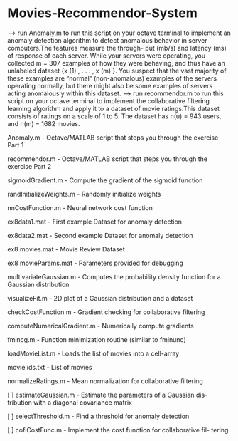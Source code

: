 # Movies-Recommendor-System
--> run Anomaly.m to run this script on your octave terminal to implement an anomaly detection algorithm to detect
anomalous behavior in server computers.The features measure the through- put (mb/s) and latency (ms) of response of each server. While your servers were operating, you collected m = 307 examples of how they were behaving, and thus have an unlabeled dataset {x (1) , . . . , x (m) }. You suspect that the vast majority of these examples are “normal” (non-anomalous) examples of the servers operating normally, but there might also be some examples of servers acting anomalously within this dataset.
--> run recommendor.m to run this script on your octave terminal to implement the collaborative filtering
learning algorithm and apply it to a dataset of movie ratings.This dataset consists of ratings on a scale of 1 to 5. The dataset has n(u) = 943 users, and n(m) = 1682 movies.


Anomaly.m - Octave/MATLAB script that steps you through the exercise Part 1

recommendor.m - Octave/MATLAB script that steps you through the exercise Part 2

sigmoidGradient.m	- Compute the gradient of the sigmoid function

randInitializeWeights.m	- Randomly initialize weights

nnCostFunction.m	- Neural network cost function

ex8data1.mat - First example Dataset for anomaly detection

ex8data2.mat - Second example Dataset for anomaly detection

ex8 movies.mat - Movie Review Dataset

ex8 movieParams.mat - Parameters provided for debugging

multivariateGaussian.m - Computes the probability density function
for a Gaussian distribution

visualizeFit.m - 2D plot of a Gaussian distribution and a dataset

checkCostFunction.m - Gradient checking for collaborative filtering

computeNumericalGradient.m - Numerically compute gradients

fmincg.m - Function minimization routine (similar to fminunc)

loadMovieList.m - Loads the list of movies into a cell-array

movie ids.txt - List of movies

normalizeRatings.m - Mean normalization for collaborative filtering

[ ] estimateGaussian.m - Estimate the parameters of a Gaussian dis-
tribution with a diagonal covariance matrix

[ ] selectThreshold.m - Find a threshold for anomaly detection

[ ] cofiCostFunc.m - Implement the cost function for collaborative fil-
tering

